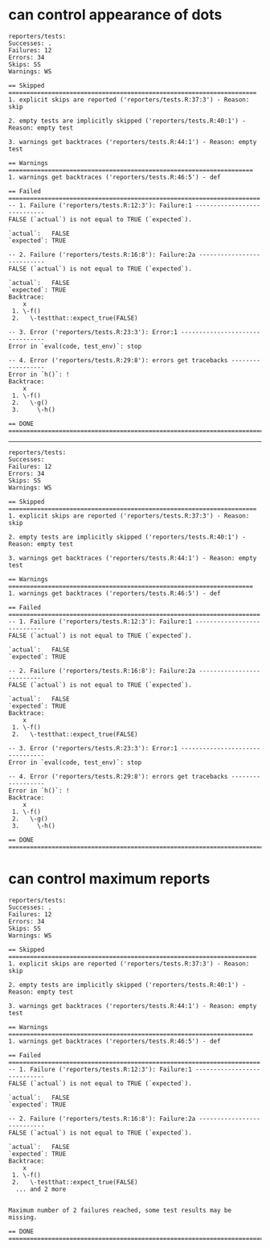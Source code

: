 # can control appearance of dots

    reporters/tests: 
    Successes: .
    Failures: 12
    Errors: 34
    Skips: SS
    Warnings: WS
    
    == Skipped =====================================================================
    1. explicit skips are reported ('reporters/tests.R:37:3') - Reason: skip
    
    2. empty tests are implicitly skipped ('reporters/tests.R:40:1') - Reason: empty test
    
    3. warnings get backtraces ('reporters/tests.R:44:1') - Reason: empty test
    
    == Warnings ====================================================================
    1. warnings get backtraces ('reporters/tests.R:46:5') - def
    
    == Failed ======================================================================
    -- 1. Failure ('reporters/tests.R:12:3'): Failure:1 ----------------------------
    FALSE (`actual`) is not equal to TRUE (`expected`).
    
    `actual`:   FALSE
    `expected`: TRUE 
    
    -- 2. Failure ('reporters/tests.R:16:8'): Failure:2a ---------------------------
    FALSE (`actual`) is not equal to TRUE (`expected`).
    
    `actual`:   FALSE
    `expected`: TRUE 
    Backtrace:
        x
     1. \-f()
     2.   \-testthat::expect_true(FALSE)
    
    -- 3. Error ('reporters/tests.R:23:3'): Error:1 --------------------------------
    Error in `eval(code, test_env)`: stop
    
    -- 4. Error ('reporters/tests.R:29:8'): errors get tracebacks ------------------
    Error in `h()`: !
    Backtrace:
        x
     1. \-f()
     2.   \-g()
     3.     \-h()
    
    == DONE ========================================================================

---

    reporters/tests: 
    Successes: 
    Failures: 12
    Errors: 34
    Skips: SS
    Warnings: WS
    
    == Skipped =====================================================================
    1. explicit skips are reported ('reporters/tests.R:37:3') - Reason: skip
    
    2. empty tests are implicitly skipped ('reporters/tests.R:40:1') - Reason: empty test
    
    3. warnings get backtraces ('reporters/tests.R:44:1') - Reason: empty test
    
    == Warnings ====================================================================
    1. warnings get backtraces ('reporters/tests.R:46:5') - def
    
    == Failed ======================================================================
    -- 1. Failure ('reporters/tests.R:12:3'): Failure:1 ----------------------------
    FALSE (`actual`) is not equal to TRUE (`expected`).
    
    `actual`:   FALSE
    `expected`: TRUE 
    
    -- 2. Failure ('reporters/tests.R:16:8'): Failure:2a ---------------------------
    FALSE (`actual`) is not equal to TRUE (`expected`).
    
    `actual`:   FALSE
    `expected`: TRUE 
    Backtrace:
        x
     1. \-f()
     2.   \-testthat::expect_true(FALSE)
    
    -- 3. Error ('reporters/tests.R:23:3'): Error:1 --------------------------------
    Error in `eval(code, test_env)`: stop
    
    -- 4. Error ('reporters/tests.R:29:8'): errors get tracebacks ------------------
    Error in `h()`: !
    Backtrace:
        x
     1. \-f()
     2.   \-g()
     3.     \-h()
    
    == DONE ========================================================================

# can control maximum reports

    reporters/tests: 
    Successes: .
    Failures: 12
    Errors: 34
    Skips: SS
    Warnings: WS
    
    == Skipped =====================================================================
    1. explicit skips are reported ('reporters/tests.R:37:3') - Reason: skip
    
    2. empty tests are implicitly skipped ('reporters/tests.R:40:1') - Reason: empty test
    
    3. warnings get backtraces ('reporters/tests.R:44:1') - Reason: empty test
    
    == Warnings ====================================================================
    1. warnings get backtraces ('reporters/tests.R:46:5') - def
    
    == Failed ======================================================================
    -- 1. Failure ('reporters/tests.R:12:3'): Failure:1 ----------------------------
    FALSE (`actual`) is not equal to TRUE (`expected`).
    
    `actual`:   FALSE
    `expected`: TRUE 
    
    -- 2. Failure ('reporters/tests.R:16:8'): Failure:2a ---------------------------
    FALSE (`actual`) is not equal to TRUE (`expected`).
    
    `actual`:   FALSE
    `expected`: TRUE 
    Backtrace:
        x
     1. \-f()
     2.   \-testthat::expect_true(FALSE)
      ... and 2 more
    
    
    Maximum number of 2 failures reached, some test results may be missing.
    
    == DONE ========================================================================

